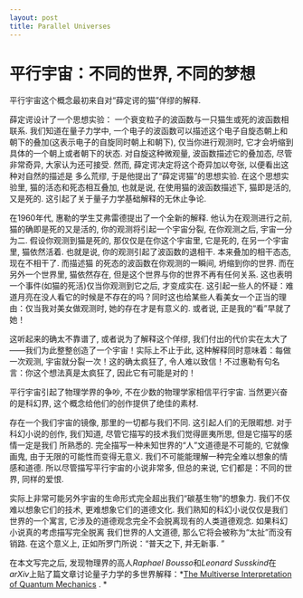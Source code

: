 ```yaml
---
layout: post
title: Parallel Universes
---
```

# 平行宇宙：不同的世界, 不同的梦想
平行宇宙这个概念最初来自对“薛定谔的猫”佯缪的解释. 

薛定谔设计了一个思想实验： 一个衰变粒子的波函数与一只猫生或死的波函数相联系. 我们知道在量子力学中, 一个电子的波函数可以描述这个电子自旋态朝上和朝下的叠加(这表示电子的自旋同时朝上和朝下), 仅当你进行观测时, 它才会坍缩到具体的一个朝上或者朝下的状态. 对自旋这种微观量, 波函数描述它的叠加态, 尽管非常奇异,  大家认为还可接受. 然而, 薛定谔决定将这个奇异加以夸张, 以便看出这种对自然的描述是 多么荒缪, 于是他提出了“薛定谔猫”的思想实验. 在这个思想实验里, 猫的活态和死态相互叠加, 也就是说, 在使用猫的波函数描述下, 猫即是活的, 又是死的. 这引起了关于量子力学基础解释的无休止争论. 

在1960年代, 惠勒的学生艾弗雷德提出了一个全新的解释. 他认为在观测进行之前, 猫的确即是死的又是活的, 你的观测将引起一个宇宙分裂, 在你观测之后, 宇宙一分为二. 假设你观测到猫是死的, 那仅仅是在你这个宇宙里, 它是死的, 在另一个宇宙里, 猫依然活着. 也就是说, 你的观测引起了波函数的退相干. 本来叠加的相干态态, 现在不相干了. 而描述猫 的死态的波函数在你观测的一瞬间, 坍缩到你的世界. 而在另外一个世界里, 猫依然存在,  但是这个世界与你的世界不再有任何关系. 这也表明一个事件(如猫的死活)仅当你观测到它之后, 才变成实在. 这引起一些人的怀疑：难道月亮在没人看它的时候是不存在的吗？同时这也给某些人看美女一个正当的理由：仅当我对美女做观测时, 她的存在才是有意义的. 或者说, 正是我的“看”早就了她！

这听起来的确太不靠谱了, 或者说为了解释这个佯缪, 我们付出的代价实在太大了——我们为此整整创造了一个宇宙！实际上不止于此, 这种解释同时意味着：每做一次观测, 宇宙就分裂一次！这的确太疯狂了, 令人难以致信！不过惠勒有句名言：你这个想法真是太疯狂了,  因此它有可能是对的！

平行宇宙引起了物理学界的争吵, 不在少数的物理学家相信平行宇宙. 当然更兴奋的是科幻界, 这个概念给他们的创作提供了绝佳的素材. 

存在一个我们宇宙的镜像, 那里的一切都与我们不同. 这引起人们的无限暇想. 对于科幻小说的创作, 我们知道, 尽管它描写的技术我们觉得匪夷所思, 但是它描写的感情一定是我们 所熟悉的. 完全描写一种未知世界的“人”文道德是不可能的, 它就像画鬼, 由于无限的可能性而变得无意义. 我们不可能能理解一种完全难以想象的情感和道德. 所以尽管描写平行宇宙的小说非常多, 但总的来说, 它们都是：不同的世界, 同样的爱恨. 

实际上非常可能另外宇宙的生命形式完全超出我们“碳基生物”的想象力. 我们不仅难以想象它们的技术, 更难想象它们的道德文化. 我们熟知的科幻小说仅仅是我们世界的一个寓言,  它涉及的道德观念完全不会脱离现有的人类道德观念. 如果科幻小说真的考虑描写完全脱离 我们世界的人文道德, 那么它将会被称为“太扯”而没有销路. 在这个意义上, 正如所罗门所说：“普天之下, 并无新事. ”

在本文写完之后, 发现物理界的高人*Raphael Bousso*和*Leonard Susskind*在*arXiv*上贴了篇文章讨论量子力学的多世界解释：*[The Multiverse Interpretation of Quantum Mechanics](http://arxiv.org/abs/1105.3796) . *
